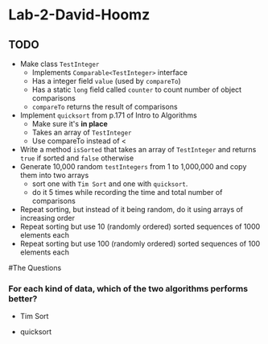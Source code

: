 # Lab-2-David-Hoomz
## TODO
* Make class ```TestInteger```
    * Implements ```Comparable<TestInteger>``` interface
    * Has a integer field ```value``` (used by ```compareTo```)
    * Has a static ```long``` field called ```counter``` to count number of object comparisons
    * ```compareTo``` returns the result of comparisons
* Implement ```quicksort``` from p.171 of Intro to Algorithms
    * Make sure it's **in place**
    * Takes an array of ```TestInteger```
    * Use compareTo instead of <
* Write a method ```isSorted``` that takes an array of ```TestInteger``` and returns ```true``` if sorted and ```false``` otherwise
* Generate 10,000 random ```testIntegers``` from 1 to 1,000,000 and copy them into two arrays
    * sort one with ```Tim Sort``` and one with ```quicksort```.
    * do it 5 times while recording the time and total number of comparisons
* Repeat sorting, but instead of it being random, do it using arrays of increasing order
* Repeat sorting but use 10 (randomly ordered) sorted sequences of 1000 elements each
* Repeat sorting but use 100 (randomly ordered) sorted sequences of 100 elements each

#The Questions
### For each kind of data, which of the two algorithms performs better?
* Tim Sort

* quicksort
